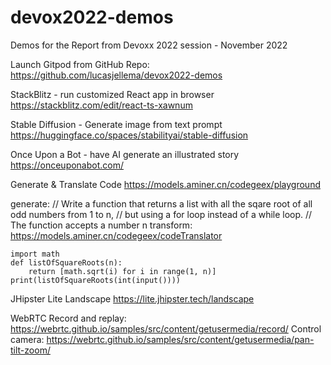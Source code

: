 # devox2022-demos
Demos for the Report from Devoxx 2022 session  - November 2022 

Launch Gitpod from GitHub Repo:
https://github.com/lucasjellema/devox2022-demos


StackBlitz - run customized React app in browser
https://stackblitz.com/edit/react-ts-xawnum

Stable Diffusion - Generate image from text prompt
https://huggingface.co/spaces/stabilityai/stable-diffusion

Once Upon a Bot - have AI generate an illustrated story
https://onceuponabot.com/

Generate & Translate Code
https://models.aminer.cn/codegeex/playground

generate:
// Write a function that returns a list with all the sqare root of all odd numbers from 1 to n,
// but using a for loop instead of a while loop.
// The function accepts a number n
transform:
https://models.aminer.cn/codegeex/codeTranslator
```
import math
def listOfSquareRoots(n):
    return [math.sqrt(i) for i in range(1, n)]
print(listOfSquareRoots(int(input())))
```


JHipster Lite Landscape
https://lite.jhipster.tech/landscape

WebRTC
Record and replay: https://webrtc.github.io/samples/src/content/getusermedia/record/ 
Control camera: https://webrtc.github.io/samples/src/content/getusermedia/pan-tilt-zoom/


